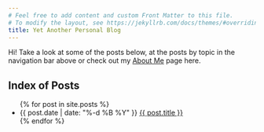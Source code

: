 ```yaml
---
# Feel free to add content and custom Front Matter to this file.
# To modify the layout, see https://jekyllrb.com/docs/themes/#overriding-theme-defaults
title: Yet Another Personal Blog
---
```


Hi! Take a look at some of the posts below, at the posts by topic in the navigation bar above or check out my [About Me](/about/) page here.

## Index of Posts
<ul>
  {% for post in site.posts %}
    <li>
      {{ post.date | date: "%-d %B %Y" }} <a href="{{ post.url | relative_url }}">{{ post.title }}</a>
    </li>
  {% endfor %}
</ul>
